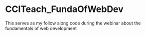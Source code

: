 # CCITeach_FundaOfWebDev
This serves as my follow along code during the webinar about the fundamentals of web development 
